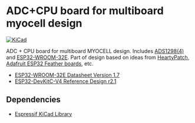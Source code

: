 # ADC+CPU board for multiboard myocell design

[![KiCad](https://img.shields.io/badge/KiCad-8.0.1-blue.svg)](https://www.kicad.org/)

ADC + CPU board for multiboard MYOCELL design. Includes [ADS1298(4)](https://static.chipdip.ru/lib/395/DOC009395274.pdf) and [ESP32-WROOM-32E](https://www.espressif.com/sites/default/files/documentation/esp32-wroom-32e_esp32-wroom-32ue_datasheet_en.pdf). Part of design based on ideas from [HeartyPatch](https://hackaday.io/project/21046-heartypatch-a-single-lead-ecg-hr-patch-with-esp32), [Adafruit ESP32 Feather boards](https://learn.adafruit.com/adafruit-huzzah32-esp32-feather/downloads), etc.

* [ESP32-WROOM-32E Datasheet Version 1.7](https://www.espressif.com/sites/default/files/documentation/esp32-wroom-32e_esp32-wroom-32ue_datasheet_en.pdf) 
* [ESP32-DevKitC-V4 Reference Design r2.1](https://www.espressif.com/en/products/devkits/esp32-devkitc/resources)

## Dependencies

* [Espressif KiCad Library](https://github.com/espressif/kicad-libraries)
